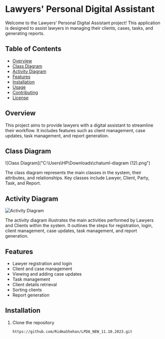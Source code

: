 # Lawyers' Personal Digital Assistant

Welcome to the Lawyers' Personal Digital Assistant project! This application is designed to assist lawyers in managing their clients, cases, tasks, and generating reports.

## Table of Contents
- [Overview](#overview)
- [Class Diagram](#class-diagram)
- [Activity Diagram](#activity-diagram)
- [Features](#features)
- [Installation](#installation)
- [Usage](#usage)
- [Contributing](#contributing)
- [License](#license)

## Overview
This project aims to provide lawyers with a digital assistant to streamline their workflow. It includes features such as client management, case updates, task management, and report generation.

## Class Diagram
![Class Diagram]("C:\Users\HP\Downloads\chatuml-diagram (12).png")

The class diagram represents the main classes in the system, their attributes, and relationships. Key classes include Lawyer, Client, Party, Task, and Report.

## Activity Diagram
![Activity Diagram](link-to-your-activity-diagram-image)

The activity diagram illustrates the main activities performed by Lawyers and Clients within the system. It outlines the steps for registration, login, client management, case updates, task management, and report generation.

## Features
- Lawyer registration and login
- Client and case management
- Viewing and adding case updates
- Task management
- Client details retrieval
- Sorting clients
- Report generation

## Installation
1. Clone the repository
   ```bash
   https://github.com/RidmaShehan/LPDA_NEW_11.10.2023.git

